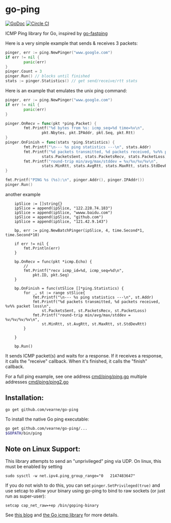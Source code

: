 # go-ping
[![GoDoc](https://godoc.org/github.com/sparrc/go-ping?status.svg)](https://godoc.org/github.com/sparrc/go-ping)
[![Circle CI](https://circleci.com/gh/sparrc/go-ping.svg?style=svg)](https://circleci.com/gh/sparrc/go-ping)

ICMP Ping library for Go, inspired by
[go-fastping](https://github.com/tatsushid/go-fastping)

Here is a very simple example that sends & receives 3 packets:

```go
pinger, err := ping.NewPinger("www.google.com")
if err != nil {
        panic(err)
}
pinger.Count = 3
pinger.Run() // blocks until finished
stats := pinger.Statistics() // get send/receive/rtt stats
```

Here is an example that emulates the unix ping command:

```go
pinger, err := ping.NewPinger("www.google.com")
if err != nil {
        panic(err)
}

pinger.OnRecv = func(pkt *ping.Packet) {
        fmt.Printf("%d bytes from %s: icmp_seq=%d time=%v\n",
                pkt.Nbytes, pkt.IPAddr, pkt.Seq, pkt.Rtt)
}
pinger.OnFinish = func(stats *ping.Statistics) {
        fmt.Printf("\n--- %s ping statistics ---\n", stats.Addr)
        fmt.Printf("%d packets transmitted, %d packets received, %v%% packet loss\n",
                stats.PacketsSent, stats.PacketsRecv, stats.PacketLoss)
        fmt.Printf("round-trip min/avg/max/stddev = %v/%v/%v/%v\n",
                stats.MinRtt, stats.AvgRtt, stats.MaxRtt, stats.StdDevRtt)
}

fmt.Printf("PING %s (%s):\n", pinger.Addr(), pinger.IPAddr())
pinger.Run()
```
another example
```
	ipSlice := []string{}
	ipSlice = append(ipSlice, "122.228.74.183")
	ipSlice = append(ipSlice, "wwww.baidu.com")
	ipSlice = append(ipSlice, "github.com")
	ipSlice = append(ipSlice, "121.42.9.143")

	bp, err := ping.NewBatchPinger(ipSlice, 4, time.Second*1, time.Second*10)

	if err != nil {
		fmt.Println(err)
	}

	bp.OnRecv = func(pkt *icmp.Echo) {
		//
		fmt.Printf("recv icmp_id=%d, icmp_seq=%d\n",
			pkt.ID, pkt.Seq)
	}

	bp.OnFinish = func(stSlice []*ping.Statistics) {
		for _, st := range stSlice{
			fmt.Printf("\n--- %s ping statistics ---\n", st.Addr)
			fmt.Printf("%d packets transmitted, %d packets received, %v%% packet loss\n",
				st.PacketsSent, st.PacketsRecv, st.PacketLoss)
			fmt.Printf("round-trip min/avg/max/stddev = %v/%v/%v/%v\n",
				st.MinRtt, st.AvgRtt, st.MaxRtt, st.StdDevRtt)
		}

	}

	bp.Run()
```
It sends ICMP packet(s) and waits for a response. If it receives a response,
it calls the "receive" callback. When it's finished, it calls the "finish"
callback.

For a full ping example, see
one address
[cmd/ping/ping.go](https://github.com/vearne/go-ping/blob/master/cmd/ping/ping.go)
multiple addresses
[cmd/ping/ping2.go](https://github.com/vearne/go-ping/blob/master/cmd/ping/ping2.go)

## Installation:

```
go get github.com/vearne/go-ping
```

To install the native Go ping executable:

```bash
go get github.com/vearne/go-ping/...
$GOPATH/bin/ping
```

## Note on Linux Support:

This library attempts to send an
"unprivileged" ping via UDP. On linux, this must be enabled by setting

```
sudo sysctl -w net.ipv4.ping_group_range="0   2147483647"
```

If you do not wish to do this, you can set `pinger.SetPrivileged(true)` and
use setcap to allow your binary using go-ping to bind to raw sockets
(or just run as super-user):

```
setcap cap_net_raw=+ep /bin/goping-binary
```

See [this blog](https://sturmflut.github.io/linux/ubuntu/2015/01/17/unprivileged-icmp-sockets-on-linux/)
and [the Go icmp library](https://godoc.org/golang.org/x/net/icmp) for more details.
